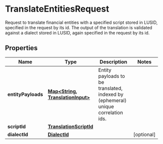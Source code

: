 

# TranslateEntitiesRequest

Request to translate financial entities with a specified script stored in LUSID,  specified in the request by its id. The output of the translation is validated against a dialect stored in LUSID,  again specified in the request by its id.

## Properties

| Name | Type | Description | Notes |
|------------ | ------------- | ------------- | -------------|
|**entityPayloads** | [**Map&lt;String, TranslationInput&gt;**](TranslationInput.md) | Entity payloads to be translated, indexed by (ephemeral) unique correlation ids. |  |
|**scriptId** | [**TranslationScriptId**](TranslationScriptId.md) |  |  |
|**dialectId** | [**DialectId**](DialectId.md) |  |  [optional] |



